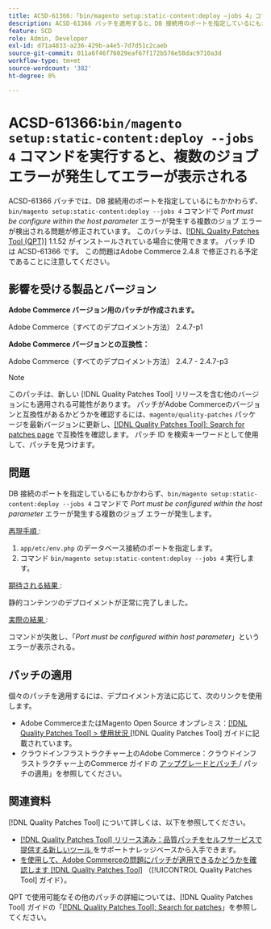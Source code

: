 ```yaml
---
title: ACSD-61366:「bin/magento setup:static-content:deploy —jobs 4」コマンドで、複数のジョブの失敗にエラーが発生する
description: ACSD-61366 パッチを適用すると、DB 接続用のポートを指定しているにもかかわらず、「bin/magento setup:static-content:deploy —jobs 4」コマンドで*Port must be configured within host parameter* エラーが発生するAdobe Commerceの問題が修正されます。
feature: SCD
role: Admin, Developer
exl-id: d71a4833-a236-429b-a4e5-7d7d51c2caeb
source-git-commit: 011a6f46f76029eaf67f172b576e58dac9710a3d
workflow-type: tm+mt
source-wordcount: '382'
ht-degree: 0%

---
```


# ACSD-61366:`bin/magento setup:static-content:deploy --jobs 4` コマンドを実行すると、複数のジョブ エラーが発生してエラーが表示される

ACSD-61366 パッチでは、DB 接続用のポートを指定しているにもかかわらず、`bin/magento setup:static-content:deploy --jobs 4` コマンドで *Port must be configure within the host parameter* エラーが発生する複数のジョブ エラーが検出される問題が修正されています。 このパッチは、[[!DNL Quality Patches Tool (QPT)]](https://experienceleague.adobe.com/ja/docs/commerce-operations/tools/quality-patches-tool/quality-patches-tool-to-self-serve-quality-patches) 1.1.52 がインストールされている場合に使用できます。 パッチ ID は ACSD-61366 です。 この問題はAdobe Commerce 2.4.8 で修正される予定であることに注意してください。

## 影響を受ける製品とバージョン

**Adobe Commerce バージョン用のパッチが作成されます。**

Adobe Commerce（すべてのデプロイメント方法） 2.4.7-p1

**Adobe Commerce バージョンとの互換性：**

Adobe Commerce（すべてのデプロイメント方法） 2.4.7 - 2.4.7-p3

>[!NOTE]
>
>このパッチは、新しい [!DNL Quality Patches Tool] リリースを含む他のバージョンにも適用される可能性があります。 パッチがAdobe Commerceのバージョンと互換性があるかどうかを確認するには、`magento/quality-patches` パッケージを最新バージョンに更新し、[[!DNL Quality Patches Tool]: Search for patches page](https://experienceleague.adobe.com/tools/commerce-quality-patches/index.html?lang=ja) で互換性を確認します。 パッチ ID を検索キーワードとして使用して、パッチを見つけます。

## 問題

DB 接続のポートを指定しているにもかかわらず、`bin/magento setup:static-content:deploy --jobs 4` コマンドで *Port must be configured within the host parameter* エラーが発生する複数のジョブ エラーが発生します。

<u> 再現手順 </u>:

1. `app/etc/env.php` のデータベース接続のポートを指定します。
1. コマンド `bin/magento setup:static-content:deploy --jobs 4` 実行します。

<u> 期待される結果 </u>:

静的コンテンツのデプロイメントが正常に完了しました。

<u> 実際の結果 </u>:

コマンドが失敗し、「*Port must be configured within host parameter*」というエラーが表示される。

## パッチの適用

個々のパッチを適用するには、デプロイメント方法に応じて、次のリンクを使用します。

* Adobe CommerceまたはMagento Open Source オンプレミス：[[!DNL Quality Patches Tool] > 使用状況 ](/help/tools/quality-patches-tool/usage.md) [!DNL Quality Patches Tool] ガイドに記載されています。
* クラウドインフラストラクチャー上のAdobe Commerce：クラウドインフラストラクチャー上のCommerce ガイドの [ アップグレードとパッチ ](https://experienceleague.adobe.com/docs/commerce-cloud-service/user-guide/develop/upgrade/apply-patches.html?lang=ja)/ パッチの適用」を参照してください。

## 関連資料

[!DNL Quality Patches Tool] について詳しくは、以下を参照してください。

* [[!DNL Quality Patches Tool]  リリース済み：品質パッチをセルフサービスで提供する新しいツール ](https://experienceleague.adobe.com/ja/docs/commerce-operations/tools/quality-patches-tool/quality-patches-tool-to-self-serve-quality-patches) をサポートナレッジベースから入手できます。
* [ を使用して、Adobe Commerceの問題にパッチが適用できるかどうかを確認します  [!DNL Quality Patches Tool]](/help/tools/quality-patches-tool/patches-available-in-qpt/check-patch-for-magento-issue-with-magento-quality-patches.md) （[!UICONTROL Quality Patches Tool] ガイド）。


QPT で使用可能なその他のパッチの詳細については、[!DNL Quality Patches Tool] ガイドの「[[!DNL Quality Patches Tool]: Search for patches](https://experienceleague.adobe.com/tools/commerce-quality-patches/index.html?lang=ja)」を参照してください。
